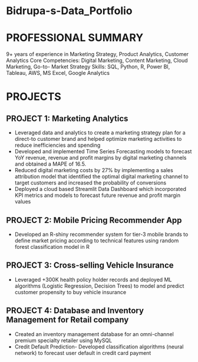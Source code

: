 # Bidrupa-s-Data_Portfolio

# PROFESSIONAL SUMMARY
9+ years of experience in Marketing Strategy, Product Analytics, Customer Analytics
Core Competencies:  Digital Marketing, Content Marketing, Cloud Marketing, Go-to- Market Strategy
Skills: SQL, Python, R, Power BI, Tableau, AWS, MS Excel, Google Analytics



# PROJECTS

## PROJECT 1: Marketing Analytics 		                   
* Leveraged data and analytics to create a marketing strategy plan for a direct-to customer brand and helped optimize marketing activities to reduce inefficiencies and spending
* Developed and implemented Time Series Forecasting models to forecast YoY revenue, revenue and profit margins by digital marketing channels and obtained a MAPE of 16.5.
* Reduced digital marketing costs by 27% by implementing a sales attribution model that identified the optimal digital marketing channel to target customers and increased the probability of conversions
* Deployed a cloud based Streamlit Data Dashboard which incorporated KPI metrics and models to forecast future revenue and profit margin values

## PROJECT 2: Mobile Pricing Recommender App 
* Developed an R-shiny recommender system for tier-3 mobile brands to define market pricing according to technical features using random forest classification model in R

## PROJECT 3: Cross-selling Vehicle Insurance
* Leveraged +300K health policy holder records and deployed ML algorithms (Logistic Regression, Decision Trees) to model and predict customer propensity to buy vehicle insurance

## PROJECT 4: Database and Inventory Management for Retail company
* Created an inventory management database for an omni-channel premium specialty retailer using MySQL
* Credit Default Prediction- Developed classification algorithms (neural network) to forecast user default in credit card payment



